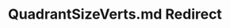 ---
title: QuadrantSizeVerts.md Redirect
redirect_to: /Pages/StereoKit/UI/QuadrantSizeVerts.html
---
